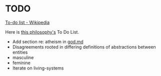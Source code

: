 # TODO

[To-do list - Wikipedia](https://en.wikipedia.org/wiki/Wikipedia:To-do_list)

Here is [this philosophy's](./this-philosophy.md) To Do List.

* Add section re: atheism in [god.md](./god.md)
* Disagreements rooted in differing definitions of abstractions between entities
* masculine
* feminine
* Iterate on living-systems

